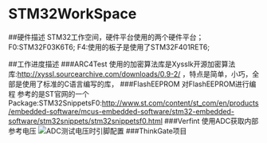 # STM32WorkSpace
##硬件描述
STM32工作空间，硬件平台使用的两个硬件平台；
F0:STM32F03K6T6;
F4:使用的板子是使用了STM32F401RET6;

##工作进度描述
###ARC4Test
使用的加密算法库是Xysslk开源加密算法库:http://xyssl.sourcearchive.com/downloads/0.9-2/
，特点是简单，小巧，全部是使用了标准的C语言编写的库，
###FlashEEPROM
对FlashEEPROM进行编程
参考的是ST官网的一个Package:STM32SnippetsF0:http://www.st.com/content/st_com/en/products/embedded-software/mcus-embedded-software/stm32-embedded-software/stm32snippets/stm32snippetsf0.html
###Verfint
使用ADC获取内部参考电压
![ADC测试电压时引脚配置](D:\GitHub\STM32WorkSpace\F0\STM32F03K6T6\Verfint\Graph\ADC测试电压时引脚配置.png)
###ThinkGate项目